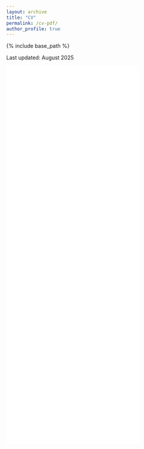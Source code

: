 ```yaml
---
layout: archive
title: "CV"
permalink: /cv-pdf/
author_profile: true
---
```


{% include base_path %}

Last updated: August 2025

<div>
<iframe 
    src="{{ site.url }}/files/CV_DoroteaBevivino_2025_web.pdf#toolbar=0&navpanes=0&view=FitH"
    width="70%" 
    height="1000px" 
    style="border:none;">
</iframe>
</div>